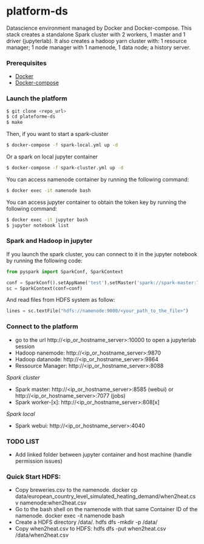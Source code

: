 # platform-ds

Datascience environment managed by Docker and Docker-compose. This stack creates a standalone Spark cluster with 2 workers, 1 master and 1 driver (jupyterlab). It also creates a hadoop yarn cluster with: 1 resource manager; 1 node manager with 1 namenode, 1 data node; a history server.

### Prerequisites

- [Docker](https://www.docker.com)
- [Docker-compose](https://docs.docker.com/compose/)

### Launch the platform

```sh
$ git clone <repo_url>
$ cd plateforme-ds
$ make
```
Then, if you want to start a spark-cluster

```sh
$ docker-compose -f spark-local.yml up -d
```

Or a spark on local jupyter container

```sh
$ docker-compose -f spark-cluster.yml up -d
```

You can access namenode container by running the following command:

```sh
$ docker exec -it namenode bash
```
You can access jupyter container to obtain the token key by running the following command:

```sh
$ docker exec -it jupyter bash
$ jupyter notebook list
```

### Spark and Hadoop in jupyter

If you launch the spark cluster, you can connect to it in the jupyter notebook by running the following code:

```py
from pyspark import SparkConf, SparkContext

conf = SparkConf().setAppName('test').setMaster('spark://spark-master:7077')
sc = SparkContext(conf=conf)
```

And read files from HDFS system as follow:

```py
lines = sc.textFile("hdfs://namenode:9000/<your_path_to_the_file>")
```

### Connect to the platform

- go to the url http://<ip_or_hostname_server>:10000 to open a jupyterlab session
- Hadoop nanemode: http://<ip_or_hostname_server>:9870
- Hadoop datanode: http://<ip_or_hostname_server>:9864
- Ressource Manager: http://<ip_or_hostname_server>:8088

*Spark cluster*
- Spark master: http://<ip_or_hostname_server>:8585 (webui) or http://<ip_or_hostname_server>:7077 (jobs)
- Spark worker-[x]: http://<ip_or_hostname_server>:808[x]

*Spark local*
- Spark webui: http://<ip_or_hostname_server>:4040

### TODO LIST

- Add linked folder between jupyter container and host machine (handle permission issues)

### Quick Start HDFS:
- Copy breweries.csv to the namenode.
  docker cp data/european_country_level_simulated_heating_demand/when2heat.csv namenode:when2heat.csv
- Go to the bash shell on the namenode with that same Container ID of the namenode.
  docker exec -it namenode bash
- Create a HDFS directory /data/.
  hdfs dfs -mkdir -p /data/
- Copy when2heat.csv to HDFS:
  hdfs dfs -put when2heat.csv /data/when2heat.csv
